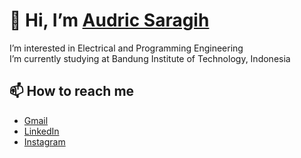 # 👋 Hi, I’m [Audric Saragih](https://github.com/audricsaragih)

I’m interested in Electrical and Programming Engineering  <br />
I’m currently studying at Bandung Institute of Technology, Indonesia

[//]: <> (- 💞️ I’m looking to collaborate on ...)
## 📫 How to reach me
* [Gmail](audric.saragih@gmail.com)
* [LinkedIn](https://www.linkedin.com/in/audric-kristo-katratama-saragih-1b6a3a150)
* [Instagram](https://www.instagram.com/sembedeho16)

<!---
audricsaragih/audricsaragih is a ✨ special ✨ repository because its `README.md` (this file) appears on your GitHub profile.
You can click the Preview link to take a look at your changes.
--->
